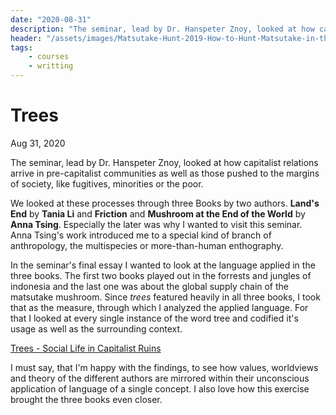 ```yaml
---
date: "2020-08-31"
description: "The seminar, lead by Dr. Hanspeter Znoy, looked at how capitalist relations arrive in pre-capitalist communities as well as those pushed to the margins of society, like fugitives, minorities or the poor."
header: "/assets/images/Matsutake-Hunt-2019-How-to-Hunt-Matsutake-in-the-Midwest-3-2.jpg"
tags:
    - courses
    - writting
---
```

# Trees
Aug 31, 2020

The seminar, lead by Dr. Hanspeter Znoy, looked at how capitalist relations arrive in pre-capitalist communities as well as those pushed to the margins of society, like fugitives, minorities or the poor.

We looked at these processes through three Books by two authors. **Land's End** by **Tania Li** and **Friction** and **Mushroom at the End of the World** by **Anna Tsing**. Especially the later was why I wanted to visit this seminar. Anna Tsing's work introduced me to a special kind of branch of anthropology, the multispecies or more-than-human enthography.

In the seminar's final essay I wanted to look at the language applied in the three books. The first two books played out in the forrests and jungles of indonesia and the last one was about the global supply chain of the matsutake mushroom. Since *trees* featured heavily in all three books, I took that as the measure, through which I analyzed the applied language. For that I looked at every single instance of the word tree and codified it's usage as well as the surrounding context.

[Trees - Social Life in Capitalist Ruins](/assets/files/Trees%20-%20Social%20Life%20in%20Capitalist%20Ruins.pdf)

I must say, that I'm happy with the findings, to see how values, worldviews and theory of the different authors are mirrored within their unconscious application of language of a single concept. I also love how this exercise brought the three books even closer.